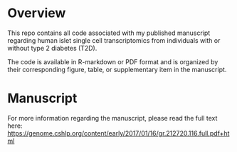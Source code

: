 # Overview
This repo contains all code associated with my published manuscript regarding human islet single cell transcriptomics from individuals with or without type 2 diabetes (T2D). 

The code is available in R-markdown or PDF format and is organized by their corresponding figure, table, or supplementary item in the manuscript.

# Manuscript
For more information regarding the manuscript, please read the full text here: https://genome.cshlp.org/content/early/2017/01/16/gr.212720.116.full.pdf+html


